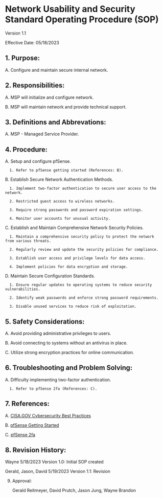 # Network Usability and Security Standard Operating Procedure (SOP)

Version 1.1

Effective Date: 05/18/2023

## 1. Purpose:

   A. Configure and maintain secure internal network.

## 2. Responsibilities:

  A. MSP will initialize and configure network.
  
  B. MSP will maintain network and provide technical support.
   
## 3. Definitions and Abbrevations:

   A. MSP - Managed Service Provider.
   
## 4. Procedure:
   
   A. Setup and configure pfSense.
   
      1. Refer to pfSense getting started (References: B).
   
   B. Establish Secure Network Authentication Methods.
  
      1. Implement two-factor authentication to secure user access to the network.
  
      2. Restricted guest access to wireless networks.
  
      3. Require strong passwords and password expiration settings.
  
      4. Monitor user accounts for unusual activity.
  
   C. Establish and Maintain Comprehensive Network Security Policies.
 
      1. Maintain a comprehensive security policy to protect the network from various threats.
  
      2. Regularly review and update the security policies for compliance.
  
      3. Establish user access and privilege levels for data access.
  
      4. Implement policies for data encryption and storage.
  
   D. Maintain Secure Configuration Standards.
 
      1. Ensure regular updates to operating systems to reduce security vulnerabilities.
  
      2. Identify weak passwords and enforce strong password requirements.
  
      3. Disable unused services to reduce risk of exploitation.
  
  
## 5. Safety Considerations:

   A. Avoid providing administrative privileges to users.

   B. Avoid connecting to systems without an antivirus in place.

   C. Utilize strong encryption practices for online communication.

## 6. Troubleshooting and Problem Solving:
  
   A. Difficulty implementing two-factor authentication.
   
      1. Refer to pfSense 2fa (References: C).
   
## 7. References:

   A. [CISA.GOV Cybersecurity Best Practices](https://www.cisa.gov/topics/cybersecurity-best-practices)
   
   B. [pfSense Getting Started](https://www.pfsense.org/getting-started/)
   
   C. [pfSense 2fa](https://www.netgate.com/blog/freeradius-on-pfsense-for-2fa)
   
## 8. Revision History:

 Wayne 5/18/2023 Version 1.0: Initial SOP created
 
 Gerald, Jason, David 5/19/2023 Version 1.1: Revision
   
9. Approval:

   Gerald Reitmeyer, David Prutch, Jason Jung, Wayne Brandon
